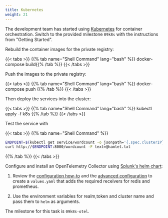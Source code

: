```yaml
---
title: Kubernetes
weight: 21
---
```

The development team has started using [Kubernetes][kubernetes] for container orchestration. Switch to the provided milestone `09k8s` with the instructions from "Getting Started".

Rebuild the container images for the private registry:

{{< tabs >}}
{{% tab name="Shell Command" lang="bash" %}}
docker-compose build{{% /tab %}}
{{< /tabs >}}

Push the images to the private registry:

{{< tabs >}}
{{% tab name="Shell Command" lang="bash" %}}
docker-compose push
{{% /tab %}}
{{< /tabs >}}

Then deploy the services into the cluster:

{{< tabs >}}
{{% tab name="Shell Command" lang="bash" %}}
kubectl apply -f k8s
{{% /tab %}}
{{< /tabs >}}

Test the service with

{{< tabs >}}
{{% tab name="Shell Command" %}}

``` bash
ENDPOINT=$(kubectl get service/wordcount -o jsonpath='{.spec.clusterIP}')
curl http://$ENDPOINT:8000/wordcount -F text=@hamlet.txt
```

{{% /tab %}}
{{< /tabs >}}

Configure and install an OpenTelemetry Collector using [Splunk\'s helm chart][splunk-otel-helm]:

1. Review the [configuration how-to][otel-docs] and the [advanced configuration][otel-adv-cfg] to create a `values.yaml` that adds the required receivers for redis and prometheus.

1. Use the environment variables for realm,token and cluster name and pass them to `helm` as arguments.

The milestone for this task is `09k8s-otel`.

[kubernetes]: https://kubernetes.io/docs/concepts/overview/what-is-kubernetes/
[splunk-otel-helm]: https://github.com/signalfx/splunk-otel-collector-chart
[otel-docs]: https://github.com/signalfx/splunk-otel-collector-chart#how-to-install
[otel-adv-cfg]: https://github.com/signalfx/splunk-otel-collector-chart/blob/main/docs/advanced-configuration.md
